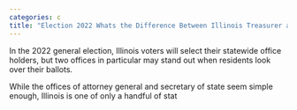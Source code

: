 ```yaml
---
categories: c
title: "Election 2022 Whats the Difference Between Illinois Treasurer and Comptroller"
---
```


In the 2022 general election, Illinois voters will select their statewide office holders, but two offices in particular may stand out when residents look over their ballots.



While the offices of attorney general and secretary of state seem simple enough, Illinois is one of only a handful of stat